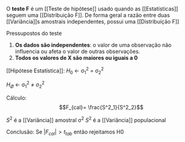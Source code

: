 O **teste F** é um [[Teste de hipótese]] usado quando as [[Estatísticas]] seguem uma [[Distribuição F]].
De forma geral a razão entre duas [[Variância]]s amostrais independentes, possui uma [[Distribuição F]]

Pressupostos do teste 
1. **Os dados são independentes**: o valor de uma observação não influencia ou afeta o valor de outras observações.
2. **Todos os valores de X são maiores ou iguais a 0**

[[Hipótese Estatística]]:
$H_0$ <- σ$_1^2$ = σ$_2^2$ 

$H_Ø$ <- σ$_1^2$ ≠ σ$_2^2$ 

Cálculo:
$$F_{cal}= \frac{S^2_1}{S^2_2}$$

$S^2$ é a [[Variância]] amostral
 σ$^2$ 
$S^2$ é a [[Variância]] populacional

Conclusão:
Se $|F_{cal}|>t_{tab}$ então rejeitamos H0
